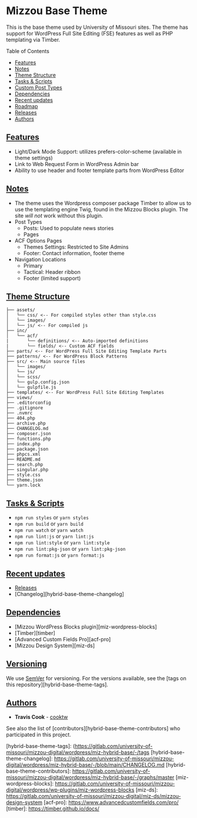 # Mizzou Base Theme

This is the base theme used by University of Missouri sites. The theme has support for WordPress Full Site Editing (FSE) features as well as PHP templating via Timber.

Table of Contents

-   [Features](#features)
-   [Notes](#notes)
-   [Theme Structure](#structure)
-   [Tasks & Scripts](#tasks-scripts)
-   [Custom Post Types](#cpt)
-   [Dependencies](#dependencies)
-   [Recent updates](#updates)
-   [Roadmap](#roadmap)
-   [Releases](#releases)
-   [Authors](#authors)

## [Features](#features)

-   Light/Dark Mode Support: utilizes prefers-color-scheme (available in theme settings)
-   Link to Web Request Form in WordPress Admin bar
-   Ability to use header and footer template parts from WordPress Editor

## [Notes](#notes)

-   The theme uses the Wordpress composer package Timber to allow us to use the templating engine Twig, found in the Mizzou Blocks plugin. The site _will not_ work without this plugin.
-   Post Types
    -   Posts: Used to populate news stories
    -   Pages
-   ACF Options Pages
    -   Themes Settings: Restricted to Site Admins
    -   Footer: Contact information, footer theme
-   Navigation Locations
    -   Primary
    -   Tactical: Header ribbon
    -   Footer (limited support)

## [Theme Structure](#structure)
```
├── assets/
│   └── css/ <-- For compiled styles other than style.css
│   └── images/
│   └── js/ <-- For compiled js
├── inc/
│   └── acf/
|	    └── definitions/ <-- Auto-imported definitions
|	    └── fields/ <-- Custom ACF fields
├── parts/ <-- For WordPress Full Site Editing Template Parts
├── patterns/ <-- For WordPress Block Patterns
├── src/ <-- Main source files
│   └── images/
│   └── js/
│   └── scss/
│   └── gulp.config.json
│   └── gulpfile.js
├── templates/ <-- For WordPress Full Site Editing Templates
├── views/
├── .editorconfig
├── .gitignore
├── .nvmrc
├── 404.php
├── archive.php
├── CHANGELOG.md
├── composer.json
├── functions.php
├── index.php
├── package.json
├── phpcs.xml
├── README.md
├── search.php
├── singular.php
├── style.css
├── theme.json
└── yarn.lock
```

## [Tasks & Scripts](#tasks-scripts)

- `npm run styles` or `yarn styles`
- `npm run build` or `yarn build`
- `npm run watch` or `yarn watch`
- `npm run lint:js` or `yarn lint:js`
- `npm run lint:style` or `yarn lint:style`
- `npm run lint:pkg-json` or `yarn lint:pkg-json`
- `npm run format:js` or `yarn format:js`

## [Recent updates](#updates)

-   [Releases][hybrid-base-theme-releases]
-   [Changelog][hybrid-base-theme-changelog]

## [Dependencies](#dependencies)

-   [Mizzou WordPress Blocks plugin][miz-wordpress-blocks]
-   [Timber][timber]
-   [Advanced Custom Fields Pro][acf-pro]
-   [Mizzou Design System][miz-ds]

## [Versioning](#versions)

We use [SemVer](http://semver.org/) for versioning. For the versions available, see the [tags on this repository][hybrid-base-theme-tags].

## [Authors](#authors)

-   **Travis Cook** - [cooktw](https://gitlab.com/cooktw)

See also the list of [contributors][hybrid-base-theme-contributors] who participated in this project.

[hybrid-base-theme-releases]: https://gitlab.com/university-of-missouri/mizzou-digital/wordpress/miz-hybrid-base/-/releases
[hybrid-base-theme-tags]: (https://gitlab.com/university-of-missouri/mizzou-digital/wordpress/miz-hybrid-base/-/tags
[hybrid-base-theme-changelog]: https://gitlab.com/university-of-missouri/mizzou-digital/wordpress/miz-hybrid-base/-/blob/main/CHANGELOG.md
[hybrid-base-theme-contributors]: https://gitlab.com/university-of-missouri/mizzou-digital/wordpress/miz-hybrid-base/-/graphs/master
[miz-wordpress-blocks]: https://gitlab.com/university-of-missouri/mizzou-digital/wordpress/wp-plugins/miz-wordpress-blocks
[miz-ds]: https://gitlab.com/university-of-missouri/mizzou-digital/miz-ds/mizzou-design-system
[acf-pro]: https://www.advancedcustomfields.com/pro/
[timber]: https://timber.github.io/docs/
